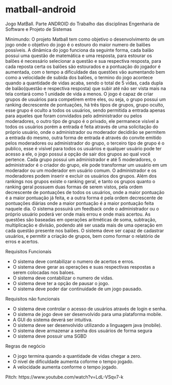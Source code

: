 # matball-android
Jogo MatBall. Parte ANDROID do Trabalho das disciplinas Engenharia de Software e Projeto de Sistemas
<p>Minimundo: O projeto Matball tem como objetivo o desenvolvimento de um jogo onde o objetivo do jogo é o estouro do maior numero de balões possíveis.
A dinâmica do jogo funciona da seguinte forma, cada balão possui uma questão de matemática e uma resposta, para estourar os balões é necessário selecionar a questão e sua respectiva resposta, para cada reposta certa os balões são estourados e a pontuação do jogador é aumentada, com o tempo a dificuldade das questões vão aumentando bem como a velocidade de subida dos balões, o termino do jogo acontece quando a quantidade de vidas acaba, sendo o total de 5 vidas, cada dupla de balão(questão e respectiva resposta) que subir até não ser vista mais na tela contará como 1 unidade de vida a menos.
O jogo é capaz de criar grupos de usuários para competirem entre eles, ou seja, o grupo possui um ranking decrescente de pontuações, há três tipos de grupos, grupo oculto, esse grupo é oculto a todos os usuários, sendo permitida a entrada apenas para aqueles que foram convidados pelo administrador ou pelos moderadores, o outro tipo de grupo é o privado, ele permanece visível a todos os usuários porém a entrada é feita através de uma solicitação do próprio usuário, onde o administrador ou moderador decidirão se permitem a entrada do mesmo, outra forma de entrada é através do convite emitido pelos moderadores ou administrador do grupo, o terceiro tipo de grupo é o publico, esse é visível para todos os usuários e qualquer usuário pode ter acesso a ele, o jogo possui a opção de sair dos grupos ao qual você pertence.
Cada grupo possui um administrador e até 5 moderadores, o administrador é o criador do grupo, ele pode transformar um usuário em um moderador ou um moderador em usuário comum. O administrador e os moderadores podem inserir e excluir os usuários dos grupos.
Além dos rankings nos grupos existe o ranking geral, e tanto os grupos quanto o ranking geral possuem duas formas de serem vistos, pela ordem decrescente de pontuações de todos os usuários, onde a maior pontuação é a maior pontuação já feita, e a outra forma é pela ordem decrescente de pontuações diárias onde a maior pontuação é a maior pontuação feita naquele dia.
O sistema possuirá um feedback onde o administrador ou o próprio usuário poderá ver onde mais errou e onde mais acertou.
As questões são baseadas em operações aritméticas de soma, subtração, multiplicação e divisão, podendo até ser usada mais de uma operação em cada questão presente nos balões.
O sistema deve ser capaz de cadastrar usuários, e permitir a criação de grupos, bem como formar o relatório de erros e acertos.<p>
<p>Requisitos Funcionais<p>
<ul>
<li>O sistema deve contabilizar o numero de acertos e erros.</li>
<li>O sistema deve gerar as operações e suas respectivas respostas a serem colocadas nos baloes.</li>
<li>O sistema deve contabilizar o numero de vidas.</li>
<li>O sistema deve ter a opção de pausar o jogo.</li>
<li>O sistema deve poder dar continuidade de um jogo pausado.</li>
</ul>
<p>Requisitos não funcionais<p>
<ul>
<li>O sistema deve controlar o acesso de usuários através de login e senha.</li>
<li>O sistema de jogo deve ser desenvolvido para uma plataforma mobile.</li>
<li>A GUI do sistema deverá ser intuitiva.</li>
<li>O sistema deve ser desenvolvido utilizando a linguagem java (mobile).</li>
<li>O sistema deve armazenar a senha dos usuários de forma segura</li>
<li>O sistema deve possuir uma SGBD</li>
</ul>
<p>Regras de negócio<p>
<ul>
<li>O jogo termina quando a quantidade de vidas chegar a zero.</li>
<li>O nivel de dificuldade aumenta coforme o tempo jogado.</li>
<li>A velocidade aumenta conforme o tempo jogado.</li>
</ul>
<p>Pitch: https://www.youtube.com/watch?v=LdL-VSqv7-k</p>
